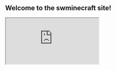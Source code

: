 ## Welcome to the swminecraft site!
<iframe src="https://docs.google.com/document/d/e/2PACX-1vSj0q5Q8Ih2HGnTTdZnpfTZ_IGAr7PVuoH4NVxju997C9x6BwvEIyii-txckqUUg0MD_UnjoaDRsas_/pub?embedded=true"></iframe>
